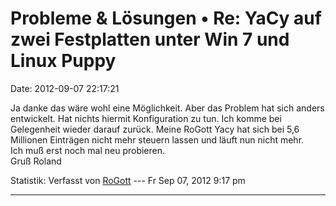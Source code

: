 Probleme & Lösungen • Re: YaCy auf zwei Festplatten unter Win 7 und Linux Puppy
===============================================================================

Date: 2012-09-07 22:17:21

Ja danke das wäre wohl eine Möglichkeit. Aber das Problem hat sich
anders entwickelt. Hat nichts hiermit Konfiguration zu tun. Ich komme
bei Gelegenheit wieder darauf zurück. Meine RoGott Yacy hat sich bei 5,6
Millionen Einträgen nicht mehr steuern lassen und läuft nun nicht mehr.\
Ich muß erst noch mal neu probieren.\
Gruß Roland

Statistik: Verfasst von
[RoGott](http://forum.yacy-websuche.de/memberlist.php?mode=viewprofile&u=8821)
--- Fr Sep 07, 2012 9:17 pm

------------------------------------------------------------------------
